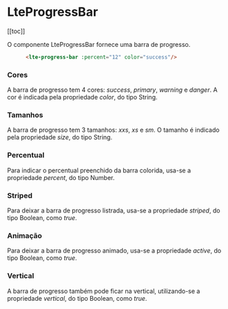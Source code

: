 # LteProgressBar 
[[toc]]

O componente LteProgressBar fornece uma barra de progresso.

```html
      <lte-progress-bar :percent="12" color="success"/>
```

<lte-progress-bar :percent="12" color="success"/>

<random-progress-bar />
      
      
### Cores

A barra de progresso tem 4 cores: _success_, _primary_, _warning_ e _danger_. A cor é indicada pela propriedade _color_, do tipo String.

<lte-progress-bar :percent="12" color="success"/>
      
<lte-progress-bar :percent="12" color="primary"/>
      
<lte-progress-bar :percent="12" color="warning"/>
      
<lte-progress-bar :percent="12" color="danger"/>

### Tamanhos

A barra de progresso tem 3 tamanhos: _xxs_, _xs_ e _sm_. O tamanho é indicado pela propriedade _size_, do tipo String.
 
<lte-progress-bar :percent="12" color="success" size='xxs'/>
      
<lte-progress-bar :percent="12" color="primary" size='xs'/>
      
<lte-progress-bar :percent="12" color="warning" size='sm'/>

### Percentual

Para indicar o percentual preenchido da barra colorida, usa-se a propriedade _percent_, do tipo Number.

<lte-progress-bar :percent="10" color="success" />
<lte-progress-bar :percent="50" color="success" />
<lte-progress-bar :percent="80" color="success" />

### Striped

Para deixar a barra de progresso listrada, usa-se a propriedade _striped_, do tipo Boolean, como _true_.

<lte-progress-bar :percent="50" color="success" :striped='true' />

### Animação

Para deixar a barra de progresso animado, usa-se a propriedade _active_, do tipo Boolean, como _true_.

<lte-progress-bar :percent="50" color="success" :striped='true' :active='true'/>

### Vertical

A barra de progresso também pode ficar na vertical, utilizando-se a propriedade _vertical_, do tipo Boolean, como _true_.

<lte-progress-bar :percent="50" color="success" :striped='true' :vertical='true'/>

      
      

